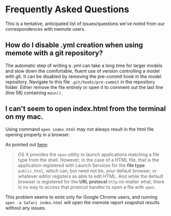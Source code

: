 # Frequently Asked Questions
This is a tentative, anticipated list of issues/questions we've noted from our correspondences with memote users.

## How do I disable .yml creation when using memote with a git repository?

The automatic step of writing a .yml can take a long time for larger models and slow down the comfortable, fluent use of version controlling a model with git. It can be disabled by removing the pre-commit hook in the model repository. Navigate to this file `.git/hooks/pre-commit` in the repository folder. Either remove the file entirely or open it to comment out the last line (line 58) containing `main()`.

## I can't seem to open index.html from the terminal on my mac.

Using command `open index.html` may not always result in the html file opening properly in a browser.

As pointed out [here](https://stackoverflow.com/questions/10006958/open-an-html-file-with-default-browser-using-bash-on-mac/10250717#10250717):
> OS X provides the `open` utility to launch applications matching a file type from the shell. However, in the case of a HTML file, that is the application registered with Launch Services for the **file type** `public.html`, which can, but need not be, your default browser, or whatever editor registers as able to edit HTML. And while the default browser is registered for the **URL protocol** `http` no matter what, there is no way to access that protocol handler to open a file with `open`.

This problem seems to exist only for Google Chrome users, and running `open -a Safari index.html` will open the memote report snapshot results without any issues.
